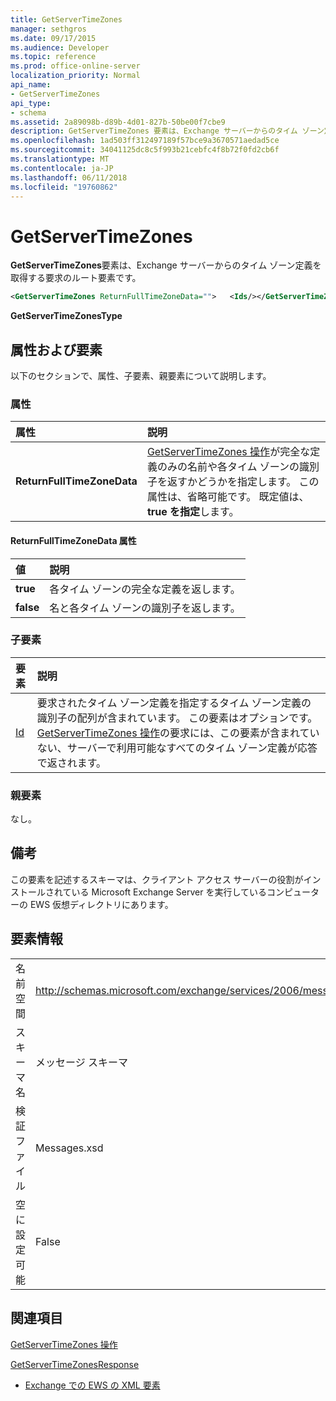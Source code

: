 ```yaml
---
title: GetServerTimeZones
manager: sethgros
ms.date: 09/17/2015
ms.audience: Developer
ms.topic: reference
ms.prod: office-online-server
localization_priority: Normal
api_name:
- GetServerTimeZones
api_type:
- schema
ms.assetid: 2a89098b-d89b-4d01-827b-50be00f7cbe9
description: GetServerTimeZones 要素は、Exchange サーバーからのタイム ゾーン定義を取得する要求のルート要素です。
ms.openlocfilehash: 1ad503ff312497189f57bce9a3670571aedad5ce
ms.sourcegitcommit: 34041125dc8c5f993b21cebfc4f8b72f0fd2cb6f
ms.translationtype: MT
ms.contentlocale: ja-JP
ms.lasthandoff: 06/11/2018
ms.locfileid: "19760862"
---
```

# <a name="getservertimezones"></a>GetServerTimeZones

**GetServerTimeZones**要素は、Exchange サーバーからのタイム ゾーン定義を取得する要求のルート要素です。 
  
```xml
<GetServerTimeZones ReturnFullTimeZoneData="">   <Ids/></GetServerTimeZones>
```

 **GetServerTimeZonesType**
## <a name="attributes-and-elements"></a>属性および要素

以下のセクションで、属性、子要素、親要素について説明します。
  
### <a name="attributes"></a>属性

|**属性**|**説明**|
|:-----|:-----|
|**ReturnFullTimeZoneData** <br/> |[GetServerTimeZones 操作](getservertimezones-operation.md)が完全な定義のみの名前や各タイム ゾーンの識別子を返すかどうかを指定します。 この属性は、省略可能です。 既定値は、 **true を指定**します。  <br/> |
   
#### <a name="returnfulltimezonedata-attribute"></a>ReturnFullTimeZoneData 属性

|**値**|**説明**|
|:-----|:-----|
|**true** <br/> |各タイム ゾーンの完全な定義を返します。  <br/> |
|**false** <br/> |名と各タイム ゾーンの識別子を返します。  <br/> |
   
### <a name="child-elements"></a>子要素

|**要素**|**説明**|
|:-----|:-----|
|[Id](ids.md) <br/> |要求されたタイム ゾーン定義を指定するタイム ゾーン定義の識別子の配列が含まれています。 この要素はオプションです。 [GetServerTimeZones 操作](getservertimezones-operation.md)の要求には、この要素が含まれていない、サーバーで利用可能なすべてのタイム ゾーン定義が応答で返されます。  <br/> |
   
### <a name="parent-elements"></a>親要素

なし。
  
## <a name="remarks"></a>備考

この要素を記述するスキーマは、クライアント アクセス サーバーの役割がインストールされている Microsoft Exchange Server を実行しているコンピューターの EWS 仮想ディレクトリにあります。
  
## <a name="element-information"></a>要素情報

|||
|:-----|:-----|
|名前空間  <br/> |http://schemas.microsoft.com/exchange/services/2006/messages  <br/> |
|スキーマ名  <br/> |メッセージ スキーマ  <br/> |
|検証ファイル  <br/> |Messages.xsd  <br/> |
|空に設定可能  <br/> |False  <br/> |
   
## <a name="see-also"></a>関連項目



[GetServerTimeZones 操作](getservertimezones-operation.md)
  
[GetServerTimeZonesResponse](getservertimezonesresponse.md)


- [Exchange での EWS の XML 要素](ews-xml-elements-in-exchange.md)

